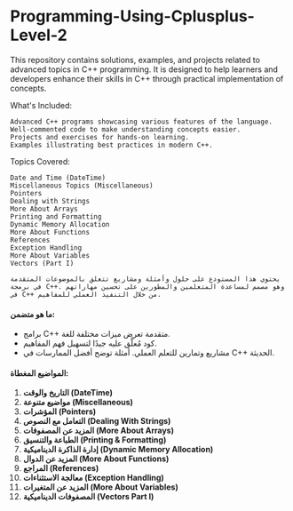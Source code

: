 # Programming-Using-Cplusplus-Level-2
This repository contains solutions, examples, and projects related to advanced topics in C++ programming. It is designed to help learners and developers enhance their skills in C++ through practical implementation of concepts.


What's Included:

    Advanced C++ programs showcasing various features of the language.
    Well-commented code to make understanding concepts easier.
    Projects and exercises for hands-on learning.
    Examples illustrating best practices in modern C++.

Topics Covered:

    Date and Time (DateTime)
    Miscellaneous Topics (Miscellaneous)
    Pointers
    Dealing with Strings
    More About Arrays
    Printing and Formatting
    Dynamic Memory Allocation
    More About Functions
    References
    Exception Handling
    More About Variables
    Vectors (Part I)

    يحتوي هذا المستودع على حلول وأمثلة ومشاريع تتعلق بالموضوعات المتقدمة في برمجة C++. وهو مصمم لمساعدة المتعلمين والمطورين على تحسين مهاراتهم في C++ من خلال التنفيذ العملي للمفاهيم.

#### **ما هو متضمن:**
- برامج C++ متقدمة تعرض ميزات مختلفة للغة.
- كود مُعلَّق عليه جيدًا لتسهيل فهم المفاهيم.
- مشاريع وتمارين للتعلم العملي.
أمثلة توضح أفضل الممارسات في C++ الحديثة.

#### **المواضيع المغطاة:**

     
1. **التاريخ والوقت (DateTime)**  
2. **مواضيع متنوعة (Miscellaneous)**  
3. **المؤشرات (Pointers)**  
4. **التعامل مع النصوص (Dealing With Strings)**  
5. **المزيد عن المصفوفات (More About Arrays)**  
6. **الطباعة والتنسيق (Printing & Formatting)**  
7. **إدارة الذاكرة الديناميكية (Dynamic Memory Allocation)**  
8. **المزيد عن الدوال (More About Functions)**  
9. **المراجع (References)**  
10. **معالجة الاستثناءات (Exception Handling)**  
11. **المزيد عن المتغيرات (More About Variables)**  
12. **المصفوفات الديناميكية (Vectors Part I)**  


